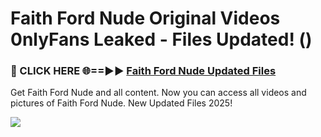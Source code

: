 # Faith Ford Nude Original Videos 0nlyFans Leaked - Files Updated! ()

<h3>🔴 CLICK HERE 🌐==►► <a href="https://tinyurl.com/2p9ay9w9" rel="nofollow">Faith Ford Nude Updated Files</a></h3>

Get Faith Ford Nude and all content. Now you can access all videos and pictures of Faith Ford Nude. New Updated Files 2025!

[![](https://i.imgur.com/KQgVmj3.gif)](https://tinyurl.com/2p9ay9w9)
